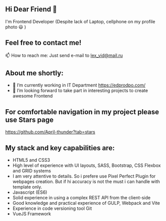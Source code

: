 ## Hi Dear Friend 👋

I'm Frontend Developer (Despite lack of Laptop, cellphone on my profile photo :smiley: ) 

## Feel free to contact me!

📫 How to reach me: Just send e-mail to lex_vid@mail.ru

## About me shortly:

- 🔭 I’m currently working in IT Department https://edprodpo.com/
- 👯 I’m looking forward to take part in interesting projects to create awesome Frontend 

## For comfortable navigation in my project please use Stars page

https://github.com/April-thunder?tab=stars

## My stack and key capabilities are:

- HTML5 and CSS3
- High level of experience with UI layouts, SASS, Bootstrap, CSS Flexbox and GRID systems
- I am very attentive to details. So i prefere use Pixel Perfect Plugin for webpages creation. But if hi accuracy is not the must i can handle with template only.
- Javascript (ES6)
- Solid experience in using a complex REST API from the client-side
- Good knowledge and practical experience of GULP, Webpack and Vite
- Experience in code versioning tool Git
- VueJS Framework



